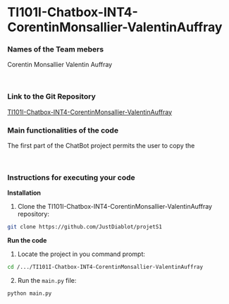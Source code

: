 # TI101I-Chatbox-INT4-CorentinMonsallier-ValentinAuffray


### Names of the Team mebers
Corentin Monsallier
Valentin Auffray

&nbsp;

### Link to the Git Repository
[TI101I-Chatbox-INT4-CorentinMonsallier-ValentinAuffray](https://github.com/JustDiablot/projetS1)


### Main functionalities of the code
The first part of the ChatBot project permits the user to copy the 

&nbsp;

### Instructions for executing your code
**Installation**
1. Clone the TI101I-Chatbox-INT4-CorentinMonsallier-ValentinAuffray repository:
```sh
git clone https://github.com/JustDiablot/projetS1
```

**Run the code**
1. Locate the project in you command prompt:
```sh
cd /.../TI101I-Chatbox-INT4-CorentinMonsallier-ValentinAuffray
```
2. Run the `main.py` file:
```sh
python main.py
```